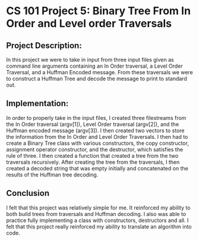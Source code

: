 # CS 101 Project 5: Binary Tree From In Order and Level order Traversals
## Project Description:
In this project we were to take in input from three input files given as command line arguments containing an In Order traversal, a Level Order Traversal, and a Huffman Encoded message. From these traversals we were to construct a Huffman Tree and decode the message to print to standard out.

## Implementation:
In order to properly take in the input files, I created three filestreams from the In Order traversal (argv[1]), Level Order traversal (argv[2]), and the Huffman encoded message (argv[3]).  I then created two vectors to store the information from the In Order and Level Order Traversals. I then had to create a Binary Tree class with various constructors, the copy constructor, assignment operator constructor, and the destructor, which satisfies the rule of three. I then created a function that created a tree from the two traversals recursively. After creating the tree from the traversals, I then created a decoded string that was empty initially and concatenated on the results of the Huffman tree decoding.

## Conclusion
I felt that this project was relatively simple for me. It reinforced my ability to both build trees from traversals and Huffman decoding. I also was able to practice fully implementing a class with constructors, destructors and all. I felt that this project really reinforced my ability to translate an algorithm into code.